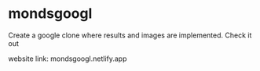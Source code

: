 # mondsgoogl

Create a google clone where results and images are implemented. Check it out

website link: mondsgoogl.netlify.app
